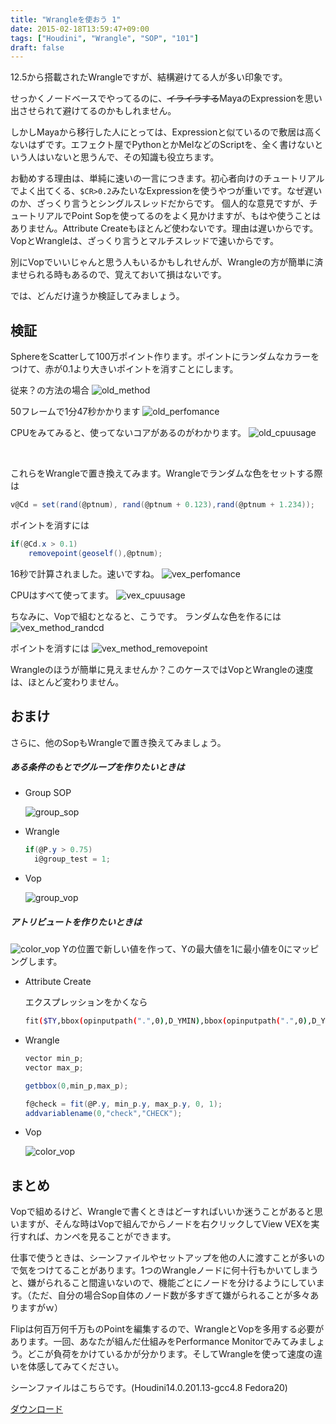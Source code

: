 ```yaml
---
title: "Wrangleを使おう 1"
date: 2015-02-18T13:59:47+09:00
tags: ["Houdini", "Wrangle", "SOP", "101"]
draft: false
---
```



12.5から搭載されたWrangleですが、結構避けてる人が多い印象です。

せっかくノードベースでやってるのに、~~イライラする~~MayaのExpressionを思い出させられて避けてるのかもしれません。

しかしMayaから移行した人にとっては、Expressionと似ているので敷居は高くないはずです。エフェクト屋でPythonとかMelなどのScriptを、全く書けないという人はいないと思うんで、その知識も役立ちます。
<!--more-->

 
お勧めする理由は、単純に速いの一言につきます。初心者向けのチュートリアルでよく出てくる、`$CR>0.2`みたいなExpressionを使うやつが重いです。なぜ遅いのか、ざっくり言うとシングルスレッドだからです。
個人的な意見ですが、チュートリアルでPoint Sopを使ってるのをよく見かけますが、もはや使うことはありません。Attribute Createもほとんど使わないです。理由は遅いからです。VopとWrangleは、ざっくり言うとマルチスレッドで速いからです。

別にVopでいいじゃんと思う人もいるかもしれせんが、Wrangleの方が簡単に済ませられる時もあるので、覚えておいて損はないです。


では、どんだけ違うか検証してみましょう。


## 検証

SphereをScatterして100万ポイント作ります。ポイントにランダムなカラーをつけて、赤が0.1より大きいポイントを消すことにします。

従来？の方法の場合
![old_method](blog_01_006.png)

50フレームで1分47秒かかります
![old_perfomance](blog_01_001.png)

CPUをみてみると、使ってないコアがあるのがわかります。
![old_cpuusage](blog_01_004.png)

<br>

これらをWrangleで置き換えてみます。Wrangleでランダムな色をセットする際は
```c# {linenos=false}
v@Cd = set(rand(@ptnum), rand(@ptnum + 0.123),rand(@ptnum + 1.234));
```

ポイントを消すには
```c# {linenos=false}
if(@Cd.x > 0.1)
    removepoint(geoself(),@ptnum);
```
16秒で計算されました。速いですね。
![vex_perfomance](blog_01_002.png)

CPUはすべて使ってます。
![vex_cpuusage](blog_01_005.png)

ちなみに、Vopで組むとなると、こうです。
ランダムな色を作るには
![vex_method_randcd](blog_01_007.png)

ポイントを消すには
![vex_method_removepoint](blog_01_008.png)

Wrangleのほうが簡単に見えませんか？このケースではVopとWrangleの速度は、ほとんど変わりません。


## おまけ

さらに、他のSopもWrangleで置き換えてみましょう。

##### ある条件のもとでグループを作りたいときは
  
  - Group SOP

    ![group_sop](blog_01_009.png)

  - Wrangle

    ```c# {linenos=false}
    if(@P.y > 0.75)
      i@group_test = 1;
    ```

  - Vop

    ![group_vop](blog_01_010.png)

##### アトリビュートを作りたいときは
![color_vop](blog_01_011.png)
Yの位置で新しい値を作って、Yの最大値を1に最小値を0にマッピングします。
  
  - Attribute Create

    エクスプレッションをかくなら

    ```bash {linenos=false}
    fit($TY,bbox(opinputpath(".",0),D_YMIN),bbox(opinputpath(".",0),D_YMAX),0,1)
    ```

  - Wrangle
    ```c# {linenos=false}
    vector min_p;
    vector max_p;

    getbbox(0,min_p,max_p);

    f@check = fit(@P.y, min_p.y, max_p.y, 0, 1);
    addvariablename(0,"check","CHECK");
    ```

  - Vop

    ![color_vop](blog_01_012.png)


## まとめ

Vopで組めるけど、Wrangleで書くときはどーすればいいか迷うことがあると思いますが、そんな時はVopで組んでからノードを右クリックしてView VEXを実行すれば、カンペを見ることができます。

仕事で使うときは、シーンファイルやセットアップを他の人に渡すことが多いので気をつけてることがあります。1つのWrangleノードに何十行もかいてしまうと、嫌がられること間違いないので、機能ごとにノードを分けるようにしています。（ただ、自分の場合Sop自体のノード数が多すぎて嫌がられることが多々ありますがｗ）

Flipは何百万何千万ものPointを編集するので、WrangleとVopを多用する必要があります。一回、あなたが組んだ仕組みをPerformance Monitorでみてみましょう。どこが負荷をかけているかが分かります。そしてWrangleを使って速度の違いを体感してみてください。

シーンファイルはこちらです。(Houdini14.0.201.13-gcc4.8  Fedora20)

[ダウンロード](wrangle_01.hiplc)